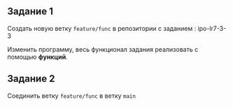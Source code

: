 ## Задание 1

Создать новую ветку `feature/func` в репозитории с заданием : ipo-lr7-3-3

Изменить программу, весь функционал задания реализовать с помощью **функций**.

## Задание 2


Соединить ветку `feature/func` в ветку `main`

